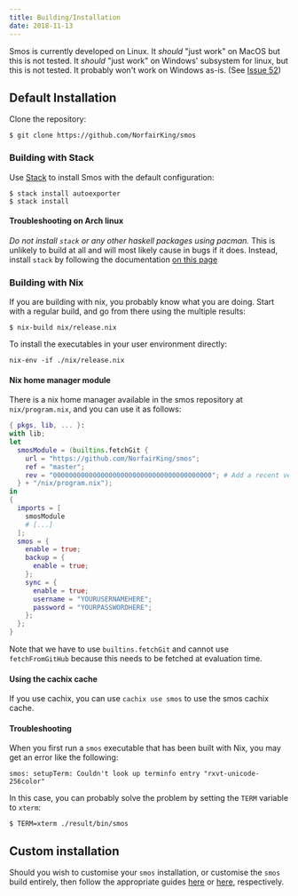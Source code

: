 ```yaml
---
title: Building/Installation
date: 2018-11-13
---
```



Smos is currently developed on Linux.
It _should_ "just work" on MacOS but this is not tested.
It _should_ "just work" on Windows' subsystem for linux, but this is not tested.
It probably won't work on Windows as-is. (See [Issue 52](https://github.com/NorfairKing/smos/issues/52))

## Default Installation

Clone the repository:

```
$ git clone https://github.com/NorfairKing/smos
```

### Building with Stack

Use [Stack](https://haskellstack.org) to install Smos with the default configuration:

```
$ stack install autoexporter
$ stack install
```

#### Troubleshooting on Arch linux

*Do not install `stack` or any other haskell packages using pacman.*
This is unlikely to build at all and will most likely cause in bugs if it does.
Instead, install `stack` by following the documentation [on this page](https://docs.haskellstack.org/en/stable/README/#how-to-install)

### Building with Nix

If you are building with nix, you probably know what you are doing.
Start with a regular build, and go from there using the multiple results:

```
$ nix-build nix/release.nix
```

To install the executables in your user environment directly:

```
nix-env -if ./nix/release.nix
```

#### Nix home manager module

There is a nix home manager available in the smos repository at `nix/program.nix`, and you can use it as follows:


``` nix
{ pkgs, lib, ... }:
with lib;
let
  smosModule = (builtins.fetchGit {
    url = "https://github.com/NorfairKing/smos";
    ref = "master";
    rev = "0000000000000000000000000000000000000000"; # Add a recent version here.
  } + "/nix/program.nix");
in
{
  imports = [
    smosModule
    # [...]
  ];
  smos = {
    enable = true;
    backup = {
      enable = true;
    };
    sync = {
      enable = true;
      username = "YOURUSERNAMEHERE";
      password = "YOURPASSWORDHERE";
    };
  };
}
```

Note that we have to use `builtins.fetchGit` and cannot use `fetchFromGitHub` because this needs to be fetched at evaluation time.


#### Using the cachix cache

If you use cachix, you can use `cachix use smos` to use the smos cachix cache.

#### Troubleshooting

When you first run a `smos` executable that has been built with Nix, you may
get an error like the following:

```
smos: setupTerm: Couldn't look up terminfo entry "rxvt-unicode-256color"
```

In this case, you can probably solve the problem by setting the `TERM` variable
to `xterm`:

```
$ TERM=xterm ./result/bin/smos
```

## Custom installation

Should you wish to customise your `smos` installation, or customise the `smos`
build entirely, then follow the appropriate guides
[here](/customisation-default.html) or
[here](/customisation-haskell.html), respectively.
